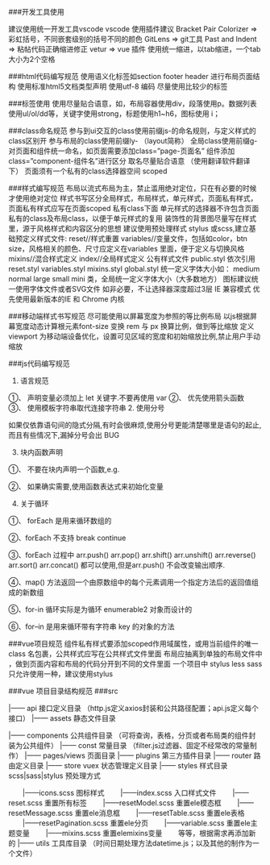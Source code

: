 ###开发工具使用

建议使用统一开发工具vscode
vscode 使用插件建议 
Bracket Pair Colorizer => 彩虹括号，不同嵌套级别的括号不同的颜色
GitLens => git工具
Past and Indent => 粘帖代码正确缩进修正
vetur => vue 插件
使用统一缩进，以tab缩进，一个tab大小为2个空格

###html代码编写规范
使用语义化标签如section footer header 进行布局页面结构
使用标准html5文档类型声明
使用utf-8 编码 <meta charset="utf-8">
尽量使用比较少的标签

###标签使用
使用尽量贴合语意，如，布局容器使用div，段落使用p。数据列表使用ul/ol/dd等，关键字使用strong，标题使用h1~h6，图标使用 i；

###class命名规范
参与到ui交互的class使用前缀js-的命名规则，与定义样式的class区别开
参与布局的class使用前缀ly- （layout简称）
全局class使用前缀g-
对页面和组件统一命名，如页面需要添加class=”page-页面名” 组件添加class=”component-组件名”进行区分
取名尽量贴合语意 （使用翻译软件翻译下）
页面须有一个私有的class选择器空间 scoped

###样式编写规范
布局以流式布局为主，禁止滥用绝对定位，只在有必要的时候才使用绝对定位
样式书写区分全局样式，布局样式，单元样式，页面私有样式，
页面私有样式应写在页面scoped 私有class下面
单元样式的选择器不许包含页面私有的class及布局class，以便于单元样式的复用
装饰性的背景图尽量写在样式里，源于风格样式和内容区分的思想
建议使用预处理样式 stylus 或scss,建立基础预定义样式文件: 
reset//样式重置
variables//变量文件，包括如color，btn size，风格相关的颜色、尺寸应定义在variables 里面，便于定义与切换风格
mixins//混合样式定义
index//全局样式定义 
 公有样式文件 public.styl 依次引用 reset.styl variables.styl mixins.styl global.styl
统一定义字体大小如： medium normal large small mini 类，全局统一定义字体大小（大多数地方）
图标建议统一使用字体文件或者SVG文件
如非必要，不让选择器深度超过3层
IE 兼容模式
优先使用最新版本的IE 和 Chrome 内核
　　　　<meta http-equiv="X-UA-Compatible" content="IE=edge,chrome=1">

###移动端样式书写规范
尽可能使用以屏幕宽度为参照的等比例布局 以js根据屏幕宽度动态计算根元素font-size 变换 rem 与 px 换算比例，做到等比缩放
定义 viewport 为移动端设备优化，设置可见区域的宽度和初始缩放比例,禁止用户手动缩放
　　<meta name="viewport" content="width=device-width, initial-scale=1.0, maximum-scale=1.0, user-scalable=0">

###js代码编写规范
1. 语言规范

①、 声明变量必须加上 let 关键字.不要再使用 var
②、 优先使用箭头函数
③、 使用模板字符串取代连接字符串
2. 使用分号

如果仅依靠语句间的隐式分隔,有时会很麻烦,使用分号更能清楚哪里是语句的起止,而且有些情况下,漏掉分号会出 BUG

3. 块内函数声明

①、 不要在块内声明一个函数,e.g.

②、 如果确实需要,使用函数表达式来初始化变量

4. 关于循环

①、 forEach 是用来循环数组的

②、forEach 不支持 break continue

③、forEach 过程中 arr.push() arr.pop() arr.shift() arr.unshift() arr.reverse() arr.sort() arr.concat() 都可以使用,但是arr.push() 不会改变输出顺序.

④、map() 方法返回一个由原数组中的每个元素调用一个指定方法后的返回值组成的新数组

⑤、for-in 循环实际是为循环 enumerable2 对象而设计的

⑥、for–in 是用来循环带有字符串 key 的对象的方法

###vue项目规范
组件私有样式要添加scoped作用域属性，或用当前组件的唯一class 名包裹，公共样式应写在公共样式文件里面
布局应抽离到单独的布局文件中 ，做到页面内容和布局的代码分开到不同的文件里面
一个项目中 stylus less sass 只允许使用一种，建议使用stylus

###vue 项目目录结构规范
###src 

|—— api 接口定义目录 （http.js定义axios封装和公共路径配置；api.js定义每个接口）
|—— assets 静态文件目录 

|—— components 公共组件目录 （可将查询，表格，分页或者布局类的组件封装为公共组件）
|—— const 常量目录 （filter.js过滤器、固定不经常改的常量制作）
|—— pages/views 页面目录
|—— plugins 第三方插件目录
|—— router 路由定义目录
|—— store vuex 状态管理定义目录
|—— styles 样式目录 scss|sass|stylus 预处理方式

　　|——icons.scss   图标样式
　　|——index.scss   入口样式文件
　　|——reset.scss   重置所有标签
　　|——resetModel.scss   重置ele模态框
　　|——resetMessage.scss   重置ele消息框
　　|——resetTable.scss   重置ele表格
　　|——resetPagination.scss   重置ele分页
　　|——variable.scss   重置ele主题变量
　　|——mixins.scss   重置elemixins变量
　　等等，根据需求再添加新的
|—— utils 工具库目录 （时间日期处理方法datetime.js；以及其他的制作为一个文件）
